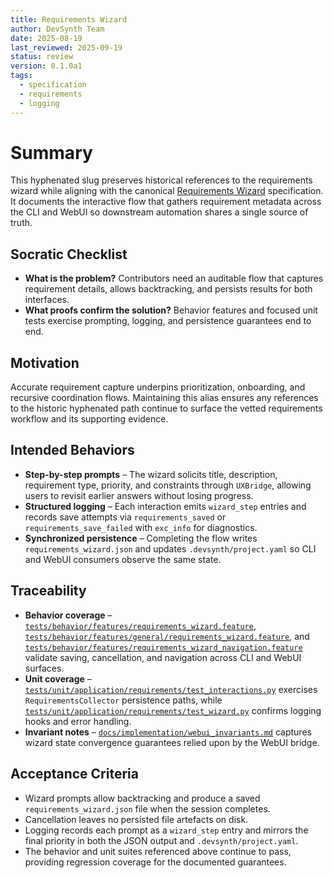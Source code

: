 ```yaml
---
title: Requirements Wizard
author: DevSynth Team
date: 2025-08-19
last_reviewed: 2025-09-19
status: review
version: 0.1.0a1
tags:
  - specification
  - requirements
  - logging
---
```


# Summary

This hyphenated slug preserves historical references to the requirements
wizard while aligning with the canonical
[Requirements Wizard](requirements_wizard.md) specification. It documents
the interactive flow that gathers requirement metadata across the CLI and
WebUI so downstream automation shares a single source of truth.

## Socratic Checklist

- **What is the problem?** Contributors need an auditable flow that captures
  requirement details, allows backtracking, and persists results for both
  interfaces.
- **What proofs confirm the solution?** Behavior features and focused unit
  tests exercise prompting, logging, and persistence guarantees end to end.

## Motivation

Accurate requirement capture underpins prioritization, onboarding, and
recursive coordination flows. Maintaining this alias ensures any
references to the historic hyphenated path continue to surface the vetted
requirements workflow and its supporting evidence.

## Intended Behaviors

- **Step-by-step prompts** – The wizard solicits title, description,
  requirement type, priority, and constraints through `UXBridge`, allowing
  users to revisit earlier answers without losing progress.
- **Structured logging** – Each interaction emits `wizard_step` entries and
  records save attempts via `requirements_saved` or
  `requirements_save_failed` with `exc_info` for diagnostics.
- **Synchronized persistence** – Completing the flow writes
  `requirements_wizard.json` and updates `.devsynth/project.yaml` so CLI
  and WebUI consumers observe the same state.

## Traceability

- **Behavior coverage** –
  [`tests/behavior/features/requirements_wizard.feature`](../../tests/behavior/features/requirements_wizard.feature),
  [`tests/behavior/features/general/requirements_wizard.feature`](../../tests/behavior/features/general/requirements_wizard.feature),
  and [`tests/behavior/features/requirements_wizard_navigation.feature`](../../tests/behavior/features/requirements_wizard_navigation.feature)
  validate saving, cancellation, and navigation across CLI and WebUI
  surfaces.
- **Unit coverage** –
  [`tests/unit/application/requirements/test_interactions.py`](../../tests/unit/application/requirements/test_interactions.py)
  exercises `RequirementsCollector` persistence paths, while
  [`tests/unit/application/requirements/test_wizard.py`](../../tests/unit/application/requirements/test_wizard.py)
  confirms logging hooks and error handling.
- **Invariant notes** –
  [`docs/implementation/webui_invariants.md`](../implementation/webui_invariants.md)
  captures wizard state convergence guarantees relied upon by the WebUI
  bridge.

## Acceptance Criteria

- Wizard prompts allow backtracking and produce a saved
  `requirements_wizard.json` file when the session completes.
- Cancellation leaves no persisted file artefacts on disk.
- Logging records each prompt as a `wizard_step` entry and mirrors the final
  priority in both the JSON output and `.devsynth/project.yaml`.
- The behavior and unit suites referenced above continue to pass, providing
  regression coverage for the documented guarantees.
